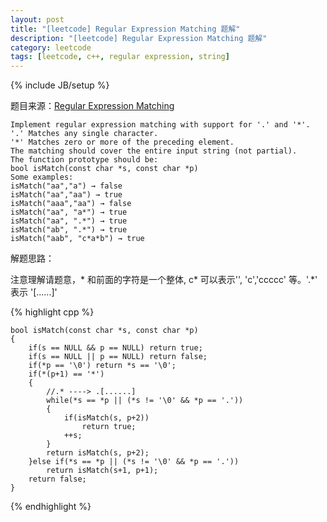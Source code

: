 ```yaml
---
layout: post
title: "[leetcode] Regular Expression Matching 题解"
description: "[leetcode] Regular Expression Matching 题解"
category: leetcode 
tags: [leetcode, c++, regular expression, string]
---
```

{% include JB/setup %}


题目来源：[Regular Expression Matching](https://oj.leetcode.com/problems/regular-expression-matching/)

>
	Implement regular expression matching with support for '.' and '*'.
	'.' Matches any single character.
	'*' Matches zero or more of the preceding element.
	The matching should cover the entire input string (not partial).
	The function prototype should be:
	bool isMatch(const char *s, const char *p)
	Some examples:
	isMatch("aa","a") → false
	isMatch("aa","aa") → true
	isMatch("aaa","aa") → false
	isMatch("aa", "a*") → true
	isMatch("aa", ".*") → true
	isMatch("ab", ".*") → true
	isMatch("aab", "c*a*b") → true

解题思路：

注意理解请题意，\* 和前面的字符是一个整体, c\* 可以表示'', 'c','ccccc' 等。'.*' 表示 '[......]'

{% highlight cpp %}
	
	bool isMatch(const char *s, const char *p) 
    {
        if(s == NULL && p == NULL) return true;
        if(s == NULL || p == NULL) return false;
        if(*p == '\0') return *s == '\0';
        if(*(p+1) == '*')
        {
            //.* ----> .[......]
            while(*s == *p || (*s != '\0' && *p == '.'))
            {
                if(isMatch(s, p+2))
                    return true;
                ++s;
            }
            return isMatch(s, p+2);
        }else if(*s == *p || (*s != '\0' && *p == '.'))
            return isMatch(s+1, p+1);
        return false;
    }
{% endhighlight %}
